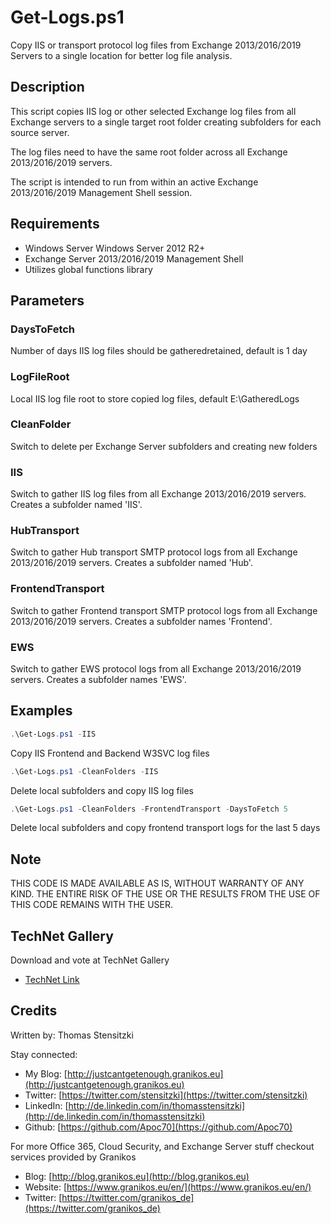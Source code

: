 # Get-Logs.ps1

Copy IIS or transport protocol log files from Exchange 2013/2016/2019 Servers to a single location for better log file analysis.

## Description

This script copies IIS log or other selected Exchange log files from all Exchange servers to a single target root folder creating subfolders for each source server.

The log files need to have the same root folder across all Exchange 2013/2016/2019 servers.

The script is intended to run from within an active Exchange 2013/2016/2019 Management Shell session.

## Requirements

- Windows Server Windows Server 2012 R2+
- Exchange Server 2013/2016/2019 Management Shell
- Utilizes global functions library

## Parameters

### DaysToFetch

Number of days IIS log files should be gatheredretained, default is 1 day

### LogFileRoot

Local IIS log file root to store copied log files, default E:\GatheredLogs

### CleanFolder

Switch to delete per Exchange Server subfolders and creating new folders

### IIS

Switch to gather IIS log files from all Exchange 2013/2016/2019 servers. Creates a subfolder named 'IIS'.

### HubTransport

Switch to gather Hub transport SMTP protocol logs from all Exchange 2013/2016/2019 servers. Creates a subfolder named 'Hub'.

### FrontendTransport

Switch to gather Frontend transport SMTP protocol logs from all Exchange 2013/2016/2019 servers. Creates a subfolder names 'Frontend'.

### EWS

Switch to gather EWS protocol logs from all Exchange 2013/2016/2019 servers. Creates a subfolder names 'EWS'.

## Examples

``` PowerShell
.\Get-Logs.ps1 -IIS
```

Copy IIS Frontend and Backend W3SVC log files

``` PowerShell 
.\Get-Logs.ps1 -CleanFolders -IIS
```

Delete local subfolders and copy IIS log files

``` PowerShell 
.\Get-Logs.ps1 -CleanFolders -FrontendTransport -DaysToFetch 5
```

Delete local subfolders and copy frontend transport logs for the last 5 days

## Note

THIS CODE IS MADE AVAILABLE AS IS, WITHOUT WARRANTY OF ANY KIND. THE ENTIRE
RISK OF THE USE OR THE RESULTS FROM THE USE OF THIS CODE REMAINS WITH THE USER.

## TechNet Gallery

Download and vote at TechNet Gallery

- [TechNet Link](https://gallery.technet.microsoft.com/Copy-Exchange-and-IIS-log-62f7ae0a)

## Credits

Written by: Thomas Stensitzki

Stay connected:

- My Blog: [http://justcantgetenough.granikos.eu](http://justcantgetenough.granikos.eu)
- Twitter: [https://twitter.com/stensitzki](https://twitter.com/stensitzki)
- LinkedIn: [http://de.linkedin.com/in/thomasstensitzki](http://de.linkedin.com/in/thomasstensitzki)
- Github: [https://github.com/Apoc70](https://github.com/Apoc70)

For more Office 365, Cloud Security, and Exchange Server stuff checkout services provided by Granikos

- Blog: [http://blog.granikos.eu](http://blog.granikos.eu)
- Website: [https://www.granikos.eu/en/](https://www.granikos.eu/en/)
- Twitter: [https://twitter.com/granikos_de](https://twitter.com/granikos_de)